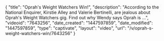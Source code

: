 {
    "title": "Oprah's Weight Watchers Win!",
    "description": "According to the National Enquirer, Kirstie Alley and Valerie Bertinelli, are jealous about Oprah's Weight Watchers gig. Find out why Wendy says Oprah is ...",
    "videoid": "7643256",
    "date_created": "1447597859",
    "date_modified": "1447597859",
    "type": "captivate",
    "layout": "video",
    "url": "\/v\/oprah-s-weight-watchers-win\/7643256"
}